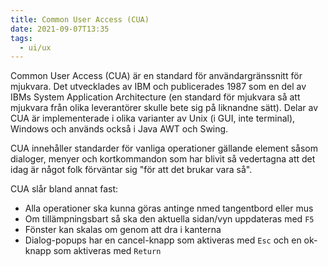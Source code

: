 ```yaml
---
title: Common User Access (CUA)
date: 2021-09-07T13:35
tags: 
  - ui/ux
---
```


Common User Access (CUA) är en standard för användargränssnitt för mjukvara. Det
utvecklades av IBM och publicerades 1987 som en del av IBMs System Application
Architecture (en standard för mjukvara så att mjukvara från olika leverantörer
skulle bete sig på liknandne sätt). Delar av CUA är implementerade i olika
varianter av Unix (i GUI, inte terminal), Windows och används också i Java AWT och Swing.

CUA innehåller standarder för vanliga operationer gällande element såsom
dialoger, menyer och kortkommandon som har blivit så vedertagna att det idag är
något folk förväntar sig "för att det brukar vara så".

CUA slår bland annat fast:
- Alla operationer ska kunna göras antinge nmed tangentbord eller mus
- Om tillämpningsbart så ska den aktuella sidan/vyn uppdateras med ``F5``
- Fönster kan skalas om genom att dra i kanterna
- Dialog-popups har en cancel-knapp som aktiveras med ``Esc`` och en ok-knapp
  som aktiveras med ``Return``
